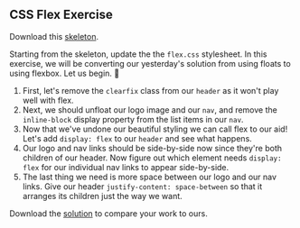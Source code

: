 ## CSS Flex Exercise

Download this [skeleton][skeleton].

[skeleton]: ./skeleton.zip

Starting from the skeleton, update the the `flex.css` stylesheet. In this exercise, we will be converting our yesterday's solution from using floats to using flexbox. Let us begin. 🙏

1. First, let's remove the `clearfix` class from our `header` as it won't play well with flex.
2. Next, we should unfloat our logo image and our `nav`, and remove the `inline-block` display property from the list items in our `nav`.
3. Now that we've undone our beautiful styling we can call flex to our aid! Let's add `display: flex` to our `header` and see what happens.
4. Our logo and nav links should be side-by-side now since they're both children of our header. Now figure out which element needs `display: flex` for our individual nav links to appear side-by-side.
5. The last thing we need is more space between our logo and our nav links. Give our header `justify-content: space-between` so that it arranges its children just the way we want.

Download the [solution][solution] to compare your work to ours.

[solution]: ./solution.zip?raw=true
